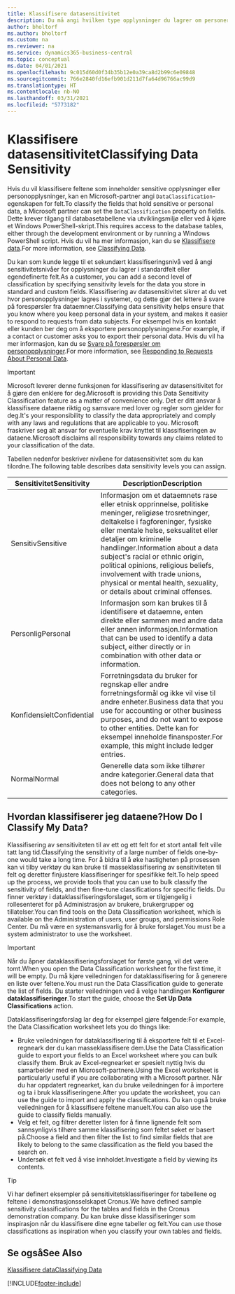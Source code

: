 ```yaml
---
title: Klassifisere datasensitivitet
description: Du må angi hvilken type opplysninger du lagrer om personer slik at du kan svare på forespørsler fra dataemner.
author: bholtorf
ms.author: bholtorf
ms.custom: na
ms.reviewer: na
ms.service: dynamics365-business-central
ms.topic: conceptual
ms.date: 04/01/2021
ms.openlocfilehash: 9c015d60d0f34b35b12e0a39ca8d2b99c6e09848
ms.sourcegitcommit: 766e2840fd16efb901d211d7fa64d96766ac99d9
ms.translationtype: HT
ms.contentlocale: nb-NO
ms.lasthandoff: 03/31/2021
ms.locfileid: "5773182"
---
```

# <a name="classifying-data-sensitivity"></a><span data-ttu-id="899c1-103">Klassifisere datasensitivitet</span><span class="sxs-lookup"><span data-stu-id="899c1-103">Classifying Data Sensitivity</span></span>
<span data-ttu-id="899c1-104">Hvis du vil klassifisere feltene som inneholder sensitive opplysninger eller personopplysninger, kan en Microsoft-partner angi ```DataClassification```-egenskapen for felt.</span><span class="sxs-lookup"><span data-stu-id="899c1-104">To classify the fields that hold sensitive or personal data, a Microsoft partner can set the ```DataClassification``` property on fields.</span></span> <span data-ttu-id="899c1-105">Dette krever tilgang til databasetabellene via utviklingsmiljø eller ved å kjøre et Windows PowerShell-skript.</span><span class="sxs-lookup"><span data-stu-id="899c1-105">This requires access to the database tables, either through the development environment or by running a Windows PowerShell script.</span></span> <span data-ttu-id="899c1-106">Hvis du vil ha mer informasjon, kan du se [Klassifisere data](/dynamics365/business-central/dev-itpro/developer/devenv-classifying-data).</span><span class="sxs-lookup"><span data-stu-id="899c1-106">For more information, see [Classifying Data](/dynamics365/business-central/dev-itpro/developer/devenv-classifying-data).</span></span>  

<span data-ttu-id="899c1-107">Du kan som kunde legge til et sekundært klassifiseringsnivå ved å angi sensitivitetsnivåer for opplysninger du lagrer i standardfelt eller egendefinerte felt.</span><span class="sxs-lookup"><span data-stu-id="899c1-107">As a customer, you can add a second level of classification by specifying sensitivity levels for the data you store in standard and custom fields.</span></span> <span data-ttu-id="899c1-108">Klassifisering av datasensitivitet sikrer at du vet hvor personopplysninger lagres i systemet, og dette gjør det lettere å svare på forespørsler fra dataemner.</span><span class="sxs-lookup"><span data-stu-id="899c1-108">Classifying data sensitivity helps ensure that you know where you keep personal data in your system, and makes it easier to respond to requests from data subjects.</span></span> <span data-ttu-id="899c1-109">For eksempel hvis en kontakt eller kunden ber deg om å eksportere personopplysningene.</span><span class="sxs-lookup"><span data-stu-id="899c1-109">For example, if a contact or customer asks you to export their personal data.</span></span> <span data-ttu-id="899c1-110">Hvis du vil ha mer informasjon, kan du se [Svare på forespørsler om personopplysninger](admin-responding-to-requests-about-personal-data.md).</span><span class="sxs-lookup"><span data-stu-id="899c1-110">For more information, see [Responding to Requests About Personal Data](admin-responding-to-requests-about-personal-data.md).</span></span>

> [!Important]
> <span data-ttu-id="899c1-111">Microsoft leverer denne funksjonen for klassifisering av datasensitivitet for å gjøre den enklere for deg.</span><span class="sxs-lookup"><span data-stu-id="899c1-111">Microsoft is providing this Data Sensitivity Classification feature as a matter of convenience only.</span></span> <span data-ttu-id="899c1-112">Det er ditt ansvar å klassifisere dataene riktig og samsvare med lover og regler som gjelder for deg.</span><span class="sxs-lookup"><span data-stu-id="899c1-112">It's your responsibility to classify the data appropriately and comply with any laws and regulations that are applicable to you.</span></span> <span data-ttu-id="899c1-113">Microsoft fraskriver seg alt ansvar for eventuelle krav knyttet til klassifiseringen av dataene.</span><span class="sxs-lookup"><span data-stu-id="899c1-113">Microsoft disclaims all responsibility towards any claims related to your classification of the data.</span></span>  

<span data-ttu-id="899c1-114">Tabellen nedenfor beskriver nivåene for datasensitivitet som du kan tilordne.</span><span class="sxs-lookup"><span data-stu-id="899c1-114">The following table describes data sensitivity levels you can assign.</span></span>

|<span data-ttu-id="899c1-115">Sensitivitet</span><span class="sxs-lookup"><span data-stu-id="899c1-115">Sensitivity</span></span>|<span data-ttu-id="899c1-116">Description</span><span class="sxs-lookup"><span data-stu-id="899c1-116">Description</span></span>|
|----|----|
|<span data-ttu-id="899c1-117">Sensitiv</span><span class="sxs-lookup"><span data-stu-id="899c1-117">Sensitive</span></span> | <span data-ttu-id="899c1-118">Informasjon om et dataemnets rase eller etnisk opprinnelse, politiske meninger, religiøse trosretninger, deltakelse i fagforeninger, fysiske eller mentale helse, seksualitet eller detaljer om kriminelle handlinger.</span><span class="sxs-lookup"><span data-stu-id="899c1-118">Information about a data subject's racial or ethnic origin, political opinions, religious beliefs, involvement with trade unions, physical or mental health, sexuality, or details about criminal offenses.</span></span> |
|<span data-ttu-id="899c1-119">Personlig</span><span class="sxs-lookup"><span data-stu-id="899c1-119">Personal</span></span> | <span data-ttu-id="899c1-120">Informasjon som kan brukes til å identifisere et dataemne, enten direkte eller sammen med andre data eller annen informasjon.</span><span class="sxs-lookup"><span data-stu-id="899c1-120">Information that can be used to identify a data subject, either directly or in combination with other data or information.</span></span>|
|<span data-ttu-id="899c1-121">Konfidensielt</span><span class="sxs-lookup"><span data-stu-id="899c1-121">Confidential</span></span> | <span data-ttu-id="899c1-122">Forretningsdata du bruker for regnskap eller andre forretningsformål og ikke vil vise til andre enheter.</span><span class="sxs-lookup"><span data-stu-id="899c1-122">Business data that you use for accounting or other business purposes, and do not want to expose to other entities.</span></span> <span data-ttu-id="899c1-123">Dette kan for eksempel inneholde finansposter.</span><span class="sxs-lookup"><span data-stu-id="899c1-123">For example, this might include ledger entries.</span></span>|
|<span data-ttu-id="899c1-124">Normal</span><span class="sxs-lookup"><span data-stu-id="899c1-124">Normal</span></span> | <span data-ttu-id="899c1-125">Generelle data som ikke tilhører andre kategorier.</span><span class="sxs-lookup"><span data-stu-id="899c1-125">General data that does not belong to any other categories.</span></span>|

## <a name="how-do-i-classify-my-data"></a><span data-ttu-id="899c1-126">Hvordan klassifiserer jeg dataene?</span><span class="sxs-lookup"><span data-stu-id="899c1-126">How Do I Classify My Data?</span></span>
<span data-ttu-id="899c1-127">Klassifisering av sensitiviteten til av ett og ett felt for et stort antall felt ville tatt lang tid.</span><span class="sxs-lookup"><span data-stu-id="899c1-127">Classifying the sensitivity of a large number of fields one-by-one would take a long time.</span></span> <span data-ttu-id="899c1-128">For å bidra til å øke hastigheten på prosessen kan vi tilby verktøy du kan bruke til masseklassifisering av sensitiviteten til felt og deretter finjustere klassifiseringer for spesifikke felt.</span><span class="sxs-lookup"><span data-stu-id="899c1-128">To help speed up the process, we provide tools that you can use to bulk classify the sensitivity of fields, and then fine-tune classifications for specific fields.</span></span> <span data-ttu-id="899c1-129">Du finner verktøy i dataklassifiseringsforslaget, som er tilgjengelig i rollesenteret for på Administrasjon av brukere, brukergrupper og tillatelser.</span><span class="sxs-lookup"><span data-stu-id="899c1-129">You can find tools on the Data Classification worksheet, which is available on the Administration of users, user groups, and permissions Role Center.</span></span> <span data-ttu-id="899c1-130">Du må være en systemansvarlig for å bruke forslaget.</span><span class="sxs-lookup"><span data-stu-id="899c1-130">You must be a system administrator to use the worksheet.</span></span>

> [!Important]
> <span data-ttu-id="899c1-131">Når du åpner dataklassifiseringsforslaget for første gang, vil det være tomt.</span><span class="sxs-lookup"><span data-stu-id="899c1-131">When you open the Data Classification worksheet for the first time, it will be empty.</span></span> <span data-ttu-id="899c1-132">Du må kjøre veiledningen for dataklassifisering for å generere en liste over feltene.</span><span class="sxs-lookup"><span data-stu-id="899c1-132">You must run the Data Classification guide to generate the list of fields.</span></span> <span data-ttu-id="899c1-133">Du starter veiledningen ved å velge handlingen **Konfigurer dataklassifiseringer**.</span><span class="sxs-lookup"><span data-stu-id="899c1-133">To start the guide, choose the **Set Up Data Classifications** action.</span></span>

<span data-ttu-id="899c1-134">Dataklassifiseringsforslag lar deg for eksempel gjøre følgende:</span><span class="sxs-lookup"><span data-stu-id="899c1-134">For example, the Data Classification worksheet lets you do things like:</span></span>  

* <span data-ttu-id="899c1-135">Bruke veiledningen for dataklassifisering til å eksportere felt til et Excel-regneark der du kan masseklassifisere dem.</span><span class="sxs-lookup"><span data-stu-id="899c1-135">Use the Data Classification guide to export your fields to an Excel worksheet where you can bulk classify them.</span></span> <span data-ttu-id="899c1-136">Bruk av Excel-regnearket er spesielt nyttig hvis du samarbeider med en Microsoft-partnere.</span><span class="sxs-lookup"><span data-stu-id="899c1-136">Using the Excel worksheet is particularly useful if you are collaborating with a Microsoft partner.</span></span> <span data-ttu-id="899c1-137">Når du har oppdatert regnearket, kan du bruke veiledningen for å importere og ta i bruk klassifiseringene.</span><span class="sxs-lookup"><span data-stu-id="899c1-137">After you update the worksheet, you can use the guide to import and apply the classifications.</span></span> <span data-ttu-id="899c1-138">Du kan også bruke veiledningen for å klassifisere feltene manuelt.</span><span class="sxs-lookup"><span data-stu-id="899c1-138">You can also use the guide to classify fields manually.</span></span>  
* <span data-ttu-id="899c1-139">Velg et felt, og filtrer deretter listen for å finne lignende felt som sannsynligvis tilhøre samme klassifisering som feltet søket er basert på.</span><span class="sxs-lookup"><span data-stu-id="899c1-139">Choose a field and then filter the list to find similar fields that are likely to belong to the same classification as the field you based the search on.</span></span>  
* <span data-ttu-id="899c1-140">Undersøk et felt ved å vise innholdet.</span><span class="sxs-lookup"><span data-stu-id="899c1-140">Investigate a field by viewing its contents.</span></span>  

> [!Tip]
> <span data-ttu-id="899c1-141">Vi har definert eksempler på sensitivitetsklassifiseringer for tabellene og feltene i demonstrasjonsselskapet Cronus.</span><span class="sxs-lookup"><span data-stu-id="899c1-141">We have defined sample sensitivity classifications for the tables and fields in the Cronus demonstration company.</span></span> <span data-ttu-id="899c1-142">Du kan bruke disse klassifiseringer som inspirasjon når du klassifisere dine egne tabeller og felt.</span><span class="sxs-lookup"><span data-stu-id="899c1-142">You can use those classifications as inspiration when you classify your own tables and fields.</span></span>

## <a name="see-also"></a><span data-ttu-id="899c1-143">Se også</span><span class="sxs-lookup"><span data-stu-id="899c1-143">See Also</span></span>

[<span data-ttu-id="899c1-144">Klassifisere data</span><span class="sxs-lookup"><span data-stu-id="899c1-144">Classifying Data</span></span>](/dynamics365/business-central/dev-itpro/developer/devenv-classifying-data)  


[!INCLUDE[footer-include](includes/footer-banner.md)]
